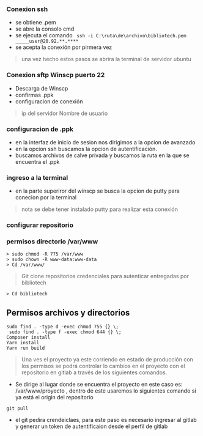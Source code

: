 ### Conexion ssh
- se obtiene .pem
- se abre la consolo cmd
- se ejecuta el comando ``` ssh -i C:\ruta\de\archivo\bibliotech.pem _____user@20.92.**.****```
- se acepta la conexión por pirmera vez
> una vez hecho estos pasos se abrira la terminal de servidor ubuntu

### Conexion sftp Winscp puerto 22
- Descarga de Winscp
- confirmas .ppk
- configuracion de conexión
 >ip del servidor
 >Nombre de usuario
### configuracion de .ppk
- en la interfaz de inicio de sesion nos dirigimos a la opcion de avanzado
- en la opcion ssh buscamos la opcion de autentificación.
- buscamos archivos de calve privada y buscamos la ruta en la que se encuentra el .ppk

### ingreso a la terminal 
- en la parte superiror del winscp se busca la opcion de putty para conecion por la terminal
> nota se debe tener instalado putty para realizar esta conexión


### configurar repositorio 
### permisos directorio /var/www
```
> sudo chmod -R 775 /var/www
> sudo chown -R www-data:www-data
> Cd /var/www/
```
> Git clone repositorios credenciales para autenticar entregadas por bibliotech
```
> Cd bibliotech
```
## Permisos archivos y directorios
```
sudo find . -type d -exec chmod 755 {} \;
 sudo find . -type f -exec chmod 644 {} \;
Composer install 
Yarn install 
Yarn run build 
```

> Una ves el proyecto ya este corriendo en estado de producción con los permisos se podrá controlar lo cambios en el proyecto con el repositorio en gitlab a través de los siguientes comandos.

- Se dirige al lugar donde se encuentra el proyecto en este caso es: /var/www/proyecto , dentro de este usaremos lo siguientes comando si ya está el origin del repositorio 

```
git pull
```

- el git pedira crendeiclaes, para este paso es necesario ingresar al gitlab y generar un token de autentificaion desde el perfil de gitlab 
